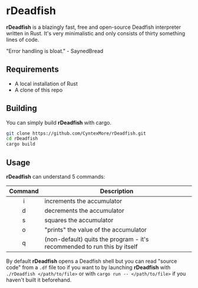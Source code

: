 # rDeadfish

__rDeadfish__ is a blazingly fast, free and open-source Deadfish interpreter written in Rust. It's very minimalistic and only consists of thirty something lines of code.

"Error handling is bloat." - SaynedBread

## Requirements

- A local installation of Rust
- A clone of this repo

## Building

You can simply build __rDeadfish__ with cargo.

```sh
git clone https://github.com/CyntexMore/rDeadfish.git
cd rDeadfish
cargo build
```

## Usage

__rDeadfish__ can understand 5 commands:

| Command | Description                                                              |
|:-------:|--------------------------------------------------------------------------|
| i       | increments the accumulator                                               |
| d       | decrements the accumulator                                               |
| s       | squares the accumulator                                                  |
| o       | "prints" the value of the accumulator                                    |
| q       | (non-default) quits the program - it's recommended to run this by itself |

By default __rDeadfish__ opens a Deadfish shell but you can read "source code" from a `.df` file too if you want to by launching __rDeadfish__ with `./rDeadfish </path/to/file>` or with `cargo run -- </path/to/file>` if you haven't built it beforehand.
